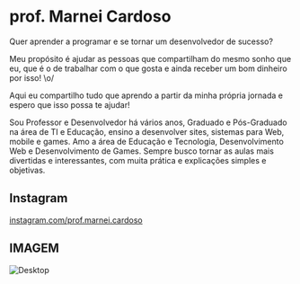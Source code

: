 # prof. Marnei Cardoso

Quer aprender a programar e se tornar um desenvolvedor de sucesso?

Meu propósito é ajudar as pessoas que compartilham do mesmo sonho que eu, que é o de trabalhar com o que gosta e ainda receber um bom dinheiro por isso! \o/

Aqui eu compartilho tudo que aprendo a partir da minha própria jornada e espero que isso possa te ajudar!

Sou Professor e Desenvolvedor há vários anos, Graduado e Pós-Graduado na área de TI e Educação, ensino a desenvolver sites, sistemas para Web, mobile e games. Amo a área de Educação e Tecnologia, Desenvolvimento Web e Desenvolvimento de Games. Sempre busco tornar as aulas mais divertidas e interessantes, com muita prática e explicações simples e objetivas.

## Instagram
[instagram.com/prof.marnei.cardoso](instagram.com/prof.marnei.cardoso)


## IMAGEM
![Desktop](https://github.com/prof-marneicardoso/prof.marnei.cardoso/assets/173500072/aac51743-2fa8-440b-aa54-22de3f84dbf5)

